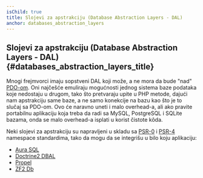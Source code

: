 ```yaml
---
isChild: true
title: Slojevi za apstrakciju (Database Abstraction Layers - DAL)
anchor: databases_abstraction_layers
---
```


## Slojevi za apstrakciju (Database Abstraction Layers - DAL) {#databases_abstraction_layers_title}

Mnogi frejmvorci imaju sopstveni DAL koji može, a ne mora da bude "nad" [PDO-om][1].
Oni najčešće emuliraju mogućnosti jednog sistema baze podataka koje nedostaju u drugom, tako što
pretvaraju upite u PHP metode, dajući nam apstrakciju same baze, a ne samo konekcije na bazu kao
što je to slučaj sa PDO-om. Ovo će naravno uneti i malo overhead-a, ali ako pravite portabilnu aplikaciju
koja treba da radi sa MySQL, PostgreSQL i SQLite bazama, onda se malo overhead-a isplati u korist čistote kôda.

Neki slojevi za apstrakciju su napravljeni u skladu sa [PSR-0][psr0] i [PSR-4][psr4] namespace
standardima, tako da mogu da se integrišu u bilo koju aplikaciju:

* [Aura SQL][6]
* [Doctrine2 DBAL][2]
* [Propel][7]
* [ZF2 Db][4]

[1]: http://www.php.net/manual/en/book.pdo.php
[2]: http://www.doctrine-project.org/projects/dbal.html
[4]: http://packages.zendframework.com/docs/latest/manual/en/index.html#zend-db
[6]: https://github.com/auraphp/Aura.Sql
[7]: http://propelorm.org/Propel/
[psr0]: https://github.com/php-fig/fig-standards/blob/master/accepted/PSR-0.md
[psr4]: https://github.com/php-fig/fig-standards/blob/master/accepted/PSR-4-autoloader.md
